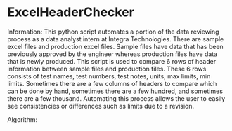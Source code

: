 # ExcelHeaderChecker

Information: This python script automates a portion of the data reviewing process as a data analyst intern at Integra Technologies. There are sample excel files and production excel files. Sample files have data that has been previously approved by the engineer whereas production files have data that is newly produced. This script is used to compare 6 rows of header information between sample files and production files. These 6 rows consists of test names, test numbers, test notes, units, max limits, min limits. Sometimes there are a few columns of headers to compare which can be done by hand, sometimes there are a few hundred, and sometimes there are a few thousand. Automating this process allows the user to easily see consistencies or differences such as limits due to a revision.

Algorithm:
